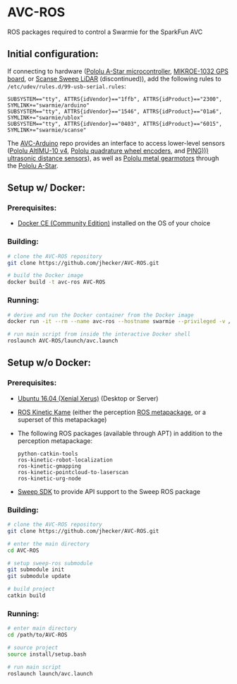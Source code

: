 AVC-ROS
==============

ROS packages required to control a Swarmie for the SparkFun AVC

## Initial configuration:

If connecting to hardware ([Pololu A-Star microcontroller](https://www.pololu.com/product/3104), [MIKROE-1032 GPS board](https://www.mouser.com/ProductDetail/mikroElektronika/MIKROE-1032/?qs=sGAEpiMZZMuyGAGFEBEmZt%2fsR%2fWVGgy3), or [Scanse Sweep LiDAR](https://www.robotshop.com/en/sweep-v1-360-laser-scanner.html) (discontinued)), add the following rules to ```/etc/udev/rules.d/99-usb-serial.rules```:
```
SUBSYSTEM=="tty", ATTRS{idVendor}=="1ffb", ATTRS{idProduct}=="2300", SYMLINK+="swarmie/arduino"
SUBSYSTEM=="tty", ATTRS{idVendor}=="1546", ATTRS{idProduct}=="01a6", SYMLINK+="swarmie/ublox"
SUBSYSTEM=="tty", ATTRS{idVendor}=="0403", ATTRS{idProduct}=="6015", SYMLINK+="swarmie/scanse"
```

The [AVC-Arduino](https://github.com/jhecker/AVC-Arduino) repo provides an interface to access lower-level sensors ([Pololu AltIMU-10 v4](https://www.pololu.com/product/2470), [Pololu quadrature wheel encoders](https://www.pololu.com/product/2827), and [PING))) ultrasonic distance sensors](https://www.pololu.com/product/1605)), as well as [Pololu metal gearmotors](https://www.pololu.com/product/2827) through the [Pololu A-Star](https://www.pololu.com/product/3104).

## Setup w/ Docker:

### Prerequisites:

* [Docker CE (Community Edition)](https://docs.docker.com/install/) installed on the OS of your choice

### Building:

```bash
# clone the AVC-ROS repository
git clone https://github.com/jhecker/AVC-ROS.git

# build the Docker image
docker build -t avc-ros AVC-ROS
```

### Running:

```bash
# derive and run the Docker container from the Docker image
docker run -it --rm --name avc-ros --hostname swarmie --privileged -v /dev/swarmie:/dev/swarmie --net=host --add-host swarmie:127.0.1.1 avc-ros

# run main script from inside the interactive Docker shell
roslaunch AVC-ROS/launch/avc.launch
```


## Setup w/o Docker:

### Prerequisites:

* [Ubuntu 16.04 (Xenial Xerus)](http://releases.ubuntu.com/16.04/) (Desktop or Server)
* [ROS Kinetic Kame](http://wiki.ros.org/kinetic/Installation/Ubuntu) (either the perception [ROS metapackage](http://www.ros.org/reps/rep-0142.html), or a superset of this metapackage)
* The following ROS packages (available through APT) in addition to the perception metapackage:

  ```
  python-catkin-tools
  ros-kinetic-robot-localization
  ros-kinetic-gmapping
  ros-kinetic-pointcloud-to-laserscan
  ros-kinetic-urg-node
  ```
* [Sweep SDK](https://github.com/scanse/sweep-sdk) to provide API support to the Sweep ROS package

### Building:

```bash
# clone the AVC-ROS repository
git clone https://github.com/jhecker/AVC-ROS.git

# enter the main directory
cd AVC-ROS

# setup sweep-ros submodule
git submodule init
git submodule update

# build project
catkin build
```

### Running:

```bash
# enter main directory
cd /path/to/AVC-ROS

# source project
source install/setup.bash

# run main script
roslaunch launch/avc.launch
```
